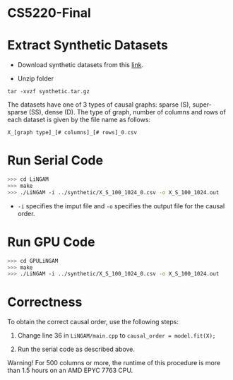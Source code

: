# CS5220-Final

# Extract Synthetic Datasets

* Download synthetic datasets from this [link](https://www.dropbox.com/scl/fi/kzikhocdpa57u3ugytw5t/synthetic.tar.gz?rlkey=8u0hetqfzjqfg9fmsf6dgwqyt&dl=1).

* Unzip folder 

```
tar -xvzf synthetic.tar.gz
```

The datasets have one of 3 types of causal graphs: sparse (S), super-sparse (SS), dense (D). The type of graph, number of columns and rows of each dataset is given by the file name as follows:

`X_[graph type]_[# columns]_[# rows]_0.csv`

# Run Serial Code 

```Bash
>>> cd LiNGAM
>>> make
>>> ./LiNGAM -i ../synthetic/X_S_100_1024_0.csv -o X_S_100_1024.out
```

* `-i` specifies the imput file and `-o` specifies the output file for the causal order.

# Run GPU Code

``` Bash
>>> cd GPULiNGAM
>>> make
>>> ./LiNGAM -i ../synthetic/X_S_100_1024_0.csv -o X_S_100_1024.out
```

# Correctness 

To obtain the correct causal order, use the following steps:

1. Change line 36 in `LiNGAM/main.cpp` to `causal_order = model.fit(X);`

2. Run the serial code as described above.

Warning! For 500 columns or more, the runtime of this procedure is more than 1.5 hours on an AMD EPYC 7763 CPU.
